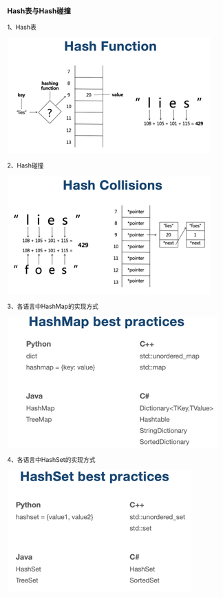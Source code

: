 ### Hash表与Hash碰撞

1、Hash表

<img src="./images/image-20200625101554529.png" alt="image-20200625101554529" style="zoom:50%;" />

2、Hash碰撞

<img src="./images/image-20200625101938836.png" alt="image-20200625101938836" style="zoom:50%;" />

3、各语言中HashMap的实现方式

<img src="./images/image-20200625103005105.png" alt="image-20200625103005105" style="zoom:50%;" />

4、各语言中HashSet的实现方式

<img src="./images/image-20200625103102965.png" alt="image-20200625103102965" style="zoom:50%;" />

